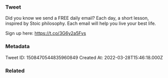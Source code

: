 ### Tweet
Did you know we send a FREE daily email?
Each day, a short lesson, inspired by Stoic philosophy. 
Each email will help you live your best life. 

Sign up here: https://t.co/3G6y2a5Fvs

### Metadata
Tweet ID: 1508470544835960849
Created At: 2022-03-28T15:46:18.000Z

### Related

